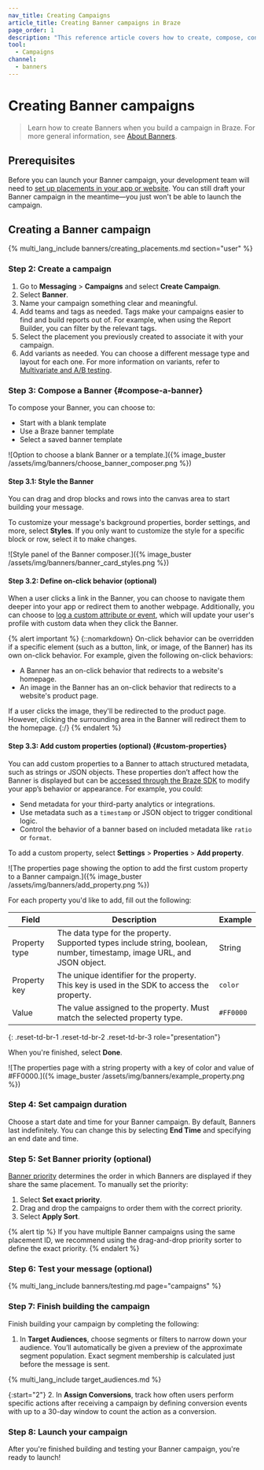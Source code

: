 ```yaml
---
nav_title: Creating Campaigns
article_title: Creating Banner campaigns in Braze
page_order: 1
description: "This reference article covers how to create, compose, configure and send Banners using Braze campaigns."
tool:
  - Campaigns
channel:
  - banners
---
```


# Creating Banner campaigns

> Learn how to create Banners when you build a campaign in Braze. For more general information, see [About Banners]({{site.baseurl}}/user_guide/message_building_by_channel/banners).

## Prerequisites

Before you can launch your Banner campaign, your development team will need to [set up placements in your app or website]({{site.baseurl}}/developer_guide/banners/creating_placements/). You can still draft your Banner campaign in the meantime&#8212;you just won't be able to launch the campaign.

## Creating a Banner campaign

{% multi_lang_include banners/creating_placements.md section="user" %}

### Step 2: Create a campaign

1. Go to **Messaging** > **Campaigns** and select **Create Campaign**.
2. Select **Banner**.
3. Name your campaign something clear and meaningful.
4. Add teams and tags as needed. Tags make your campaigns easier to find and build reports out of. For example, when using the Report Builder, you can filter by the relevant tags.
5. Select the placement you previously created to associate it with your campaign.
6. Add variants as needed. You can choose a different message type and layout for each one. For more information on variants, refer to [Multivariate and A/B testing]({{site.baseurl}}/user_guide/engagement_tools/testing/multivariant_testing).

### Step 3: Compose a Banner {#compose-a-banner}

To compose your Banner, you can choose to:

- Start with a blank template
- Use a Braze banner template
- Select a saved banner template

![Option to choose a blank Banner or a template.]({% image_buster /assets/img/banners/choose_banner_composer.png %})

#### Step 3.1: Style the Banner

You can drag and drop blocks and rows into the canvas area to start building your message.

To customize your message's background properties, border settings, and more, select **Styles**. If you only want to customize the style for a specific block or row, select it to make changes.

![Style panel of the Banner composer.]({% image_buster /assets/img/banners/banner_card_styles.png %})

#### Step 3.2: Define on-click behavior (optional)

When a user clicks a link in the Banner, you can choose to navigate them deeper into your app or redirect them to another webpage. Additionally, you can choose to [log a custom attribute or event]({{site.baseurl}}/developer_guide/analytics/), which will update your user's profile with custom data when they click the Banner.

{% alert important %}
{::nomarkdown}
On-click behavior can be overridden if a specific element (such as a button, link, or image, of the Banner) has its own on-click behavior. For example, given the following on-click behaviors:<br><ul><li>A Banner has an on-click behavior that redirects to a website's homepage.</li><li>An image in the Banner has an on-click behavior that redirects to a website's product page.</li></ul>If a user clicks the image, they'll be redirected to the product page. However, clicking the surrounding area in the Banner will redirect them to the homepage.
{:/}
{% endalert %}

#### Step 3.3: Add custom properties (optional) {#custom-properties}

You can add custom properties to a Banner to attach structured metadata, such as strings or JSON objects. These properties don’t affect how the Banner is displayed but can be [accessed through the Braze SDK]({{site.baseurl}}/developer_guide/banners/placements/) to modify your app’s behavior or appearance. For example, you could:

- Send metadata for your third-party analytics or integrations.
- Use metadata such as a `timestamp` or JSON object to trigger conditional logic.
- Control the behavior of a banner based on included metadata like `ratio` or `format`.

To add a custom property, select **Settings** > **Properties** > **Add property**.

![The properties page showing the option to add the first custom property to a Banner campaign.]({% image_buster /assets/img/banners/add_property.png %})

For each property you'd like to add, fill out the following:

| Field | Description | Example |
|-------|-------------|---------|
| Property type | The data type for the property. Supported types include string, boolean, number, timestamp, image URL, and JSON object. | String |
| Property key | The unique identifier for the property. This key is used in the SDK to access the property. | `color` |
| Value | The value assigned to the property. Must match the selected property type. | `#FF0000` |
{: .reset-td-br-1 .reset-td-br-2 .reset-td-br-3 role="presentation"}

When you're finished, select **Done**.

![The properties page with a string property with a key of color and value of #FF0000.]({% image_buster /assets/img/banners/example_property.png %})

### Step 4: Set campaign duration

Choose a start date and time for your Banner campaign. By default, Banners last indefinitely. You can change this by selecting **End Time** and specifying an end date and time.

### Step 5: Set Banner priority (optional)

[Banner priority]({{site.baseurl}}/user_guide/message_building_by_channel/banners/#priority) determines the order in which Banners are displayed if they share the same placement. To manually set the priority:

1. Select **Set exact priority**.
2. Drag and drop the campaigns to order them with the correct priority.
3. Select **Apply Sort**.

{% alert tip %}
If you have multiple Banner campaigns using the same placement ID, we recommend using the drag-and-drop priority sorter to define the exact priority.
{% endalert %}

### Step 6: Test your message (optional)

{% multi_lang_include banners/testing.md page="campaigns" %}

### Step 7: Finish building the campaign

Finish building your campaign by completing the following:

1. In **Target Audiences**, choose segments or filters to narrow down your audience. You’ll automatically be given a preview of the approximate segment population. Exact segment membership is calculated just before the message is sent.

{% multi_lang_include target_audiences.md %}

{:start="2"}
2. In **Assign Conversions**, track how often users perform specific actions after receiving a campaign by defining conversion events with up to a 30-day window to count the action as a conversion.

### Step 8: Launch your campaign

After you're finished building and testing your Banner campaign, you're ready to launch!
